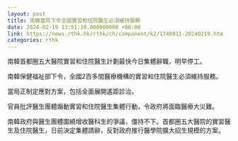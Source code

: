```yaml
---
layout: post
title: 南韓當局下令全國實習和住院醫生必須維持服務
date: 2024-02-19 13:51:10.000000000 +08:00
link: https://news.rthk.hk/rthk/ch/component/k2/1740911-20240219.htm
categories: rthk
---
```


南韓首都圈五大醫院實習和住院醫生計劃最快今日集體辭職，明早停工。

南韓保健福祉部下令，全國2百多間醫療機構的實習和住院醫生必須維持服務。

當局正制定應對方案，包括全面展開遙距診治。

官員批評醫生團體煽動實習和住院醫生集體行動，令政府將面臨醫療大災難。

南韓政府與醫生團體圍繞增收醫科生的爭議，僵持不下。首都圈五大醫院的實習醫生及住院醫生，日前決定集體請辭，反對政府推行醫學院擴大招生規模的方案。
